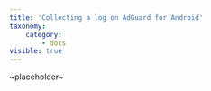 ```yaml
---
title: 'Collecting a log on AdGuard for Android'
taxonomy:
    category:
        - docs
visible: true
---
```


~placeholder~